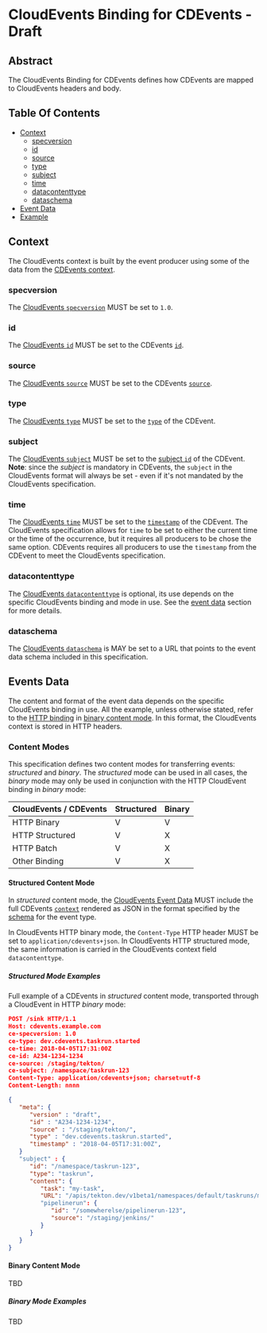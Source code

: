 <!--
---
linkTitle: "CloudEvents Binding"
weight: 100
description: >
   CloudEvents Binding for CDEvents
---
-->
# CloudEvents Binding for CDEvents - Draft

## Abstract

The CloudEvents Binding for CDEvents defines how CDEvents are mapped to CloudEvents headers and body.

## Table Of Contents

<!-- toc -->
- [Context](#context)
  - [specversion](#specversion)
  - [id](#id)
  - [source](#source)
  - [type](#type)
  - [subject](#subject)
  - [time](#time)
  - [datacontenttype](#datacontenttype)
  - [dataschema](#dataschema)
- [Event Data](#event-data)
- [Example](#example)
<!-- /toc -->

## Context

The CloudEvents context is built by the event producer using some of the data
from the [CDEvents context](spec.md#context).

### specversion

The [CloudEvents `specversion`](https://github.com/cloudevents/spec/blob/v1.0.2/cloudevents/spec.md#specversion)
MUST be set to `1.0`.

### id

The [CloudEvents `id`](https://github.com/cloudevents/spec/blob/v1.0.2/cloudevents/spec.md#id)
MUST be set to the CDEvents [`id`](spec.md#id).

### source

The [CloudEvents `source`](https://github.com/cloudevents/spec/blob/v1.0.2/cloudevents/spec.md#source-1)
MUST be set to the CDEvents [`source`](spec.md#source).

### type

The [CloudEvents `type`](https://github.com/cloudevents/spec/blob/v1.0.2/cloudevents/spec.md#type)
MUST be set to the [`type`](spec.md#type) of the CDEvent.

### subject

The [CloudEvents `subject`](https://github.com/cloudevents/spec/blob/v1.0.2/cloudevents/spec.md#subject)
MUST be set to the [subject `id`](spec.md#subjectid) of the CDEvent.
__Note__: since the *subject* is mandatory in CDEvents, the `subject` in the
CloudEvents format will always be set - even if it's not mandated by the
CloudEvents specification.

### time

The [CloudEvents `time`](https://github.com/cloudevents/spec/blob/v1.0.2/cloudevents/spec.md#subject)
MUST be set to the [`timestamp`](spec.md#timestamp) of the CDEvent. The
CloudEvents specification allows for `time` to be set to either the current time
or the time of the occurrence, but it requires all producers to be chose the
same option. CDEvents requires all producers to use the `timestamp` from the
CDEvent to meet the CloudEvents specification.

### datacontenttype

The [CloudEvents `datacontenttype`](https://github.com/cloudevents/spec/blob/v1.0.2/cloudevents/spec.md#datacontenttype)
is optional, its use depends on the specific CloudEvents binding and mode in
use. See the [event data](#event-data) section for more details.

### dataschema

The [CloudEvents `dataschema`](https://github.com/cloudevents/spec/blob/v1.0.2/cloudevents/spec.md#dataschema)
is MAY be set to a URL that points to the event data schema included in this
specification.

## Events Data

The content and format of the event data depends on the specific CloudEvents
binding in use. All the example, unless otherwise stated, refer to the
[HTTP binding](https://github.com/cloudevents/spec/blob/v1.0.2/cloudevents/bindings/http-protocol-binding.md)
in [binary content mode](https://github.com/cloudevents/spec/blob/v1.0.2/cloudevents/bindings/http-protocol-binding.md#31-binary-content-mode). In this format, the
CloudEvents context is stored in HTTP headers.

### Content Modes

This specification defines two content modes for transferring events:
*structured* and *binary*. The *structured* mode can be used in all cases, the
*binary* mode may only be used in conjunction with the HTTP CloudEvent binding
in *binary* mode:

| CloudEvents / CDEvents | Structured | Binary |
|------------------------|------------|--------|
| HTTP Binary            | V          | V      |
| HTTP Structured        | V          | X      |
| HTTP Batch             | V          | X      |
| Other Binding          | V          | X      |

#### Structured Content Mode

In *structured* content mode, the [CloudEvents Event Data](https://github.com/cloudevents/spec/blob/v1.0.2/cloudevents/spec.md#event-data)
MUST include the full CDEvents [`context`](spec.md#context) rendered as JSON
in the format specified by the [schema](./schemas/) for the event type.

In CloudEvents HTTP binary mode, the `Content-Type` HTTP header MUST be set to
`application/cdevents+json`. In CloudEvents HTTP structured mode, the same
information is carried in the CloudEvents context field `datacontenttype`.

##### Structured Mode Examples

Full example of a CDEvents in *structured* content mode, transported through a
CloudEvent in HTTP *binary* mode:

```json
POST /sink HTTP/1.1
Host: cdevents.example.com
ce-specversion: 1.0
ce-type: dev.cdevents.taskrun.started
ce-time: 2018-04-05T17:31:00Z
ce-id: A234-1234-1234
ce-source: /staging/tekton/
ce-subject: /namespace/taskrun-123
Content-Type: application/cdevents+json; charset=utf-8
Content-Length: nnnn

{
   "meta": {
      "version" : "draft",
      "id" : "A234-1234-1234",
      "source" : "/staging/tekton/",
      "type" : "dev.cdevents.taskrun.started",
      "timestamp" : "2018-04-05T17:31:00Z",
   }
   "subject" : {
      "id": "/namespace/taskrun-123",
      "type": "taskrun",
      "content": {
         "task": "my-task",
         "URL": "/apis/tekton.dev/v1beta1/namespaces/default/taskruns/my-taskrun-123"
         "pipelinerun": {
            "id": "/somewherelse/pipelinerun-123",
            "source": "/staging/jenkins/"
         }
      }
   }
}
```

#### Binary Content Mode

TBD

##### Binary Mode Examples

TBD
